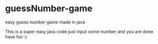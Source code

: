 # guessNumber-game
easy guess number game made in java

This is a super easy java code
just input some number and you are done 
have fun :)
